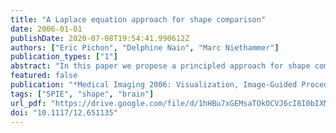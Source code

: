 ```yaml
---
title: "A Laplace equation approach for shape comparison"
date: 2006-01-01
publishDate: 2020-07-08T19:54:41.990612Z
authors: ["Eric Pichon", "Delphine Nain", "Marc Niethammer"]
publication_types: ["1"]
abstract: "In this paper we propose a principled approach for shape comparison. Given two surfaces, one to one correspondences are determined using the Laplace equation. The distance between corresponding points is then used to define both global and local dissimilarity statistics between the surfaces. This technique provides a powerful method to compare shapes both locally and globally for the purpose of segmentation, registration or shape analysis. For improved accuracy, we propose a Boundary Element Method. Our approach is applicable to datasets of any dimension and offers subpixel resolution. We illustrate the usefulness of the technique for validation of segmentation, by defining global dissimilarity statistics and visualizing errors locally on color-coded surfaces. We also show how our technique can be applied to multiple shapes comparison."
featured: false
publication: "*Medical Imaging 2006: Visualization, Image-Guided Procedures, and Display, San Diego, California, United States, 11-16 February 2006*"
tags: ["SPIE", "shape", "brain"]
url_pdf: "https://drive.google.com/file/d/1hHBu7xGEMsaTOkOCVJ6cI8I0bIXMRwfc"
doi: "10.1117/12.651135"
---
```



